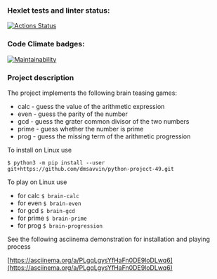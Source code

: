 ### Hexlet tests and linter status:
[![Actions Status](https://github.com/dmsavvin/python-project-49/workflows/hexlet-check/badge.svg)](https://github.com/dmsavvin/python-project-49/actions)

### Code Climate badges:
[![Maintainability](https://api.codeclimate.com/v1/badges/7289eeff44509135f2ff/maintainability)](https://codeclimate.com/github/dmsavvin/python-project-49/maintainability)

### Project description
The project implements the following brain teasing games:
+ calc - guess the value of the arithmetic expression
+ even - guess the parity of the number
+ gcd - guess the grater common divisor of the two numbers
+ prime - guess whether the number is prime
+ prog - guess the missing term of the arithmetic progression

To install on Linux use

`$ python3 -m pip install --user git+https://github.com/dmsavvin/python-project-49.git`

To play on Linux use

+ for calc `$ brain-calc`
+ for even `$ brain-even`
+ for gcd `$ brain-gcd`
+ for prime `$ brain-prime`
+ for prog `$ brain-progression`

See the following asciinema demonstration for installation and playing process

[https://asciinema.org/a/PLgqLgysYfHaFn0DE9loDLwq6](https://asciinema.org/a/PLgqLgysYfHaFn0DE9loDLwq6)
